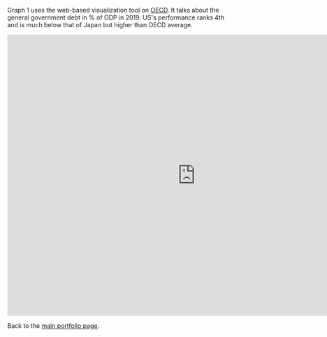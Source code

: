 Graph 1 uses the web-based visualization tool on [OECD](https://data.oecd.org/). It talks about the general government debt in % of GDP in 2019. US's performance ranks 4th and is much below that of Japan but higher than OECD average.

<iframe src="https://data.oecd.org/chart/6Bkw" width="860" height="645" style="border: 0" mozallowfullscreen="true" webkitallowfullscreen="true" allowfullscreen="true"><a href="https://data.oecd.org/chart/6Bkw" target="_blank">OECD Chart: General government debt, Total, % of GDP, Annual, 2019</a></iframe>



Back to the [main portfolio page](https://tracycccc.github.io/tracy-data-visualization/).
